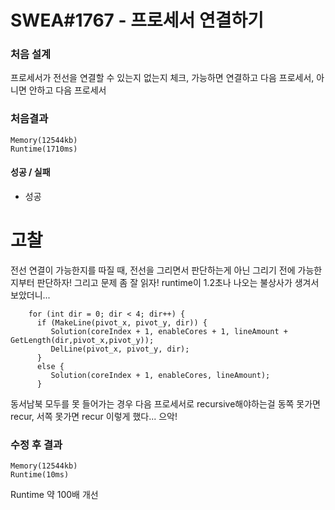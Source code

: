 # SWEA#1767 - 프로세서 연결하기

### 처음 설계
프로세서가 전선을 연결할 수 있는지 없는지 체크, 가능하면 연결하고 다음 프로세서, 아니면 안하고 다음 프로세서

### 처음결과
`Memory(12544kb)`  
`Runtime(1710ms)`  

#### 성공 / 실패
- 성공
# 고찰 
전선 연결이 가능한지를 따질 때, 전선을 그리면서 판단하는게 아닌 그리기 전에 가능한지부터 판단하자! 그리고 문제 좀 잘 읽자!
runtime이 1.2초나 나오는 불상사가 생겨서 보았더니... 
    
```
    for (int dir = 0; dir < 4; dir++) {
      if (MakeLine(pivot_x, pivot_y, dir)) {
         Solution(coreIndex + 1, enableCores + 1, lineAmount + GetLength(dir,pivot_x,pivot_y));
         DelLine(pivot_x, pivot_y, dir);
      }
      else {
         Solution(coreIndex + 1, enableCores, lineAmount);
      }
```
    
동서남북 모두를 못 들어가는 경우 다음 프로세서로 recursive해야하는걸 동쪽 못가면 recur, 서쪽 못가면 recur 이렇게 했다... 으악!
    
### 수정 후 결과 
`Memory(12544kb)`  
`Runtime(10ms)`

Runtime 약 100배 개선
